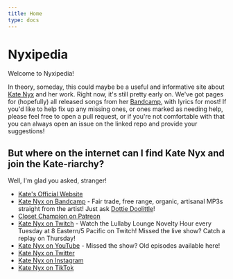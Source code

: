 ```yaml
---
title: Home
type: docs
---
```


# Nyxipedia

Welcome to Nyxipedia!

In theory, someday, this could maybe be a useful and informative site about [Kate Nyx](https://katenyx.com) and her work.  Right now, it's still pretty early on.  We've got pages for (hopefully) all released songs from her [Bandcamp](https://katenyx.bandcamp.com), with lyrics for most!  If you'd like to help fix up any missing ones, or ones marked as needing help, please feel free to open a pull request, or if you're not comfortable with that you can always open an issue on the linked repo and provide your suggestions!

## But where on the internet can I find Kate Nyx and join the Kate-riarchy?

Well, I'm glad you asked, stranger!

* [Kate's Official Website](https://katenyx.com)
* [Kate Nyx on Bandcamp](https://katenyx.bandcamp.com) - Fair trade, free range, organic, artisanal MP3s straight from the artist!  Just ask [Dottie Doolittle](https://www.youtube.com/watch?v=aCo6_jM9l94)!
* [Closet Champion on Patreon](https://www.patreon.com/ClosetChampion)
* [Kate Nyx on Twitch](https://www.twitch.tv/katenyx) - Watch the Lullaby Lounge Novelty Hour every Tuesday at 8 Eastern/5 Pacific on Twitch!  Missed the live show?  Catch a replay on Thursday!
* [Kate Nyx on YouTube](https://www.youtube.com/katenyx) - Missed the show?  Old episodes available here!
* [Kate Nyx on Twitter](https://twitter.com/TheGoblinmother)
* [Kate Nyx on Instagram](https://www.instagram.com/thegoblinmother/)
* [Kate Nyx on TikTok](https://www.tiktok.com/@iamkatenyx)
